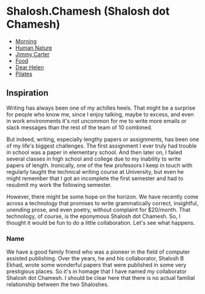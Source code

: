 # Shalosh.Chamesh (Shalosh dot Chamesh)

* [Morning](./morning.md)
* [Human Nature](./humannature.md)
* [Jimmy Carter](./carter.md)
* [Food](./food.md)
* [Dear Helen](./dearhelen.md)
* [Pilates](./pilates.md)

## Inspiration

Writing has always been one of my achilles heels. That might be a surprise for people who know me, since I enjoy talking, maybe to excess, and even in work environments it's not uncommon for me to write more emails or slack messages than the rest of the team of 10 combined.

But indeed, writing, especially lengthy papers or assignments, has been one of my life's biggest challenges. The first assignment I ever truly had trouble in school was a paper in elementary school. And then later on, I failed several classes in high school and college due to my inability to write papers of length. Ironically, one of the few professors I keep in touch with regularly taught the technical writing course at University, but even he might remember that I got an incomplete the first semester and had to resubmit my work the following semester.

However, there might be some hope on the horizon. We have recently come across a technology that promises to write grammatically correct, insightful, unending prose, and even poetry, without complaint for $20/month. That technology, of course, is the eponymous Shalosh dot Chamesh. So, I thought it would be fun to do a little collaboration. Let's see what happens.

### Name

We have a good family friend who was a pioneer in the field of computer assisted publishing. Over the years, he and his collaborator, Shalosh B Ekhad, wrote some wonderful papers that were published in some very prestigious places. So it's in homage that I have named my collaborator Shalosh dot Chamesh. I should be clear here that there is no actual familial relationship between the two Shaloshes. 
